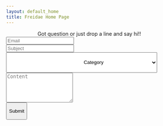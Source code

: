 ```yaml
---
layout: default_home
title: Freidae Home Page
---
```

<form role="form" method="POST" action="http://formspree.io/udbhav1995@gmail.com" id="form_reach_us">
    <div class="form-group">
        <label for="inputEmail" style="text-align: center;padding-left: 17%;padding-right: 17%;">Got question or just drop a line and say hi!!</label>
        <input type="email" class="form-control" id="inputEmail" placeholder="Email" name="email">
    </div>
    <div class="form-group">
        <input type="text" class="form-control" id="inputSubject" placeholder="Subject" name="subject">
    </div>
    <div class="form-group">
        <select class="form-control" id="sel1" style="padding-left: 41%;padding-right: 23%;height: 56px;" name="category">
            <option>Category</option>
            <option>Comment</option>
            <option>Suggestion</option>
        </select>
    </div>
    <div class="form-group">
        <textarea class="form-control" rows="5" id="content" placeholder="Content" name="content"></textarea>
    </div>
    <div class="form-group" style="width: 71px;min-width: 71px;">
        <button type="submit" class="btn btn-primary"><p style="text-align: center;">Submit</p></button>
    </div>
</form>
    